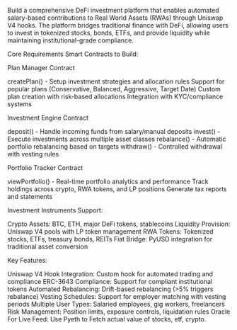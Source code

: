Build a comprehensive DeFi investment platform that enables automated salary-based contributions to Real World Assets (RWAs) through Uniswap V4 hooks. The platform bridges traditional finance with DeFi, allowing users to invest in tokenized stocks, bonds, ETFs, and provide liquidity while maintaining institutional-grade compliance.

Core Requirements
Smart Contracts to Build:

Plan Manager Contract

createPlan() - Setup investment strategies and allocation rules
Support for popular plans (Conservative, Balanced, Aggressive, Target Date)
Custom plan creation with risk-based allocations
Integration with KYC/compliance systems

Investment Engine Contract

deposit() - Handle incoming funds from salary/manual deposits
invest() - Execute investments across multiple asset classes
rebalance() - Automatic portfolio rebalancing based on targets
withdraw() - Controlled withdrawal with vesting rules

Portfolio Tracker Contract

viewPortfolio() - Real-time portfolio analytics and performance
Track holdings across crypto, RWA tokens, and LP positions
Generate tax reports and statements

Investment Instruments Support:

Crypto Assets: BTC, ETH, major DeFi tokens, stablecoins
Liquidity Provision: Uniswap V4 pools with LP token management
RWA Tokens: Tokenized stocks, ETFs, treasury bonds, REITs
Fiat Bridge: PyUSD integration for traditional asset conversion

Key Features:

Uniswap V4 Hook Integration: Custom hook for automated trading and compliance
ERC-3643 Compliance: Support for compliant institutional tokens
Automated Rebalancing: Drift-based rebalancing (>5% triggers rebalance)
Vesting Schedules: Support for employer matching with vesting periods
Multiple User Types: Salaried employees, gig workers, freelancers
Risk Management: Position limits, exposure controls, liquidation rules
Oracle For Live Feed: Use Pyeth to Fetch actual value of stocks, etf, crypto.
